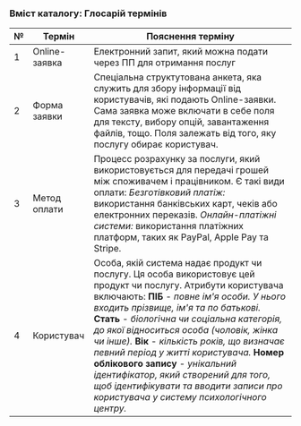 ### Вміст каталогу: Глосарій термінів

№ | Термін | Пояснення терміну
--- | --- | ---
1 | Online-заявка | Електронний запит, який можна подати через ПП для отримання послуг
2 | Форма заявки | Спеціальна структутована анкета, яка служить для збору інформації від користувачів, які подають Online-заявки. Сама заявка може включати в себе поля для тексту, вибору опцій, завантаження файлів, тощо. Поля залежать від того, яку послугу обирає користувач.
3 | Метод оплати | Процесс розрахунку за послуги, який використовується для передачі грошей між споживачем і працівником. Є такі види оплати: *Безготівковий платіж:* використання банківських карт, чеків або електронних переказів. *Онлайн-платіжні системи:* використання платіжних платформ, таких як PayPal, Apple Pay та Stripe.
4 | Користувач | Особа, якій система надає продукт чи послугу. Ця особа використовує цей продукт чи послугу. Атрибути користувача включають: **ПІБ** - *повне ім'я особи. У нього входить прізвище, ім'я та по батькові.* **Стать** - *біологічна чи соціальна категорія, до якої відноситься особа (чоловік, жінка чи інше).* **Вік** - *кількість років, що визначає певний період у житті користувача.* **Номер облікового запису** - *унікальний ідентифікатор, який створений для того, щоб ідентифікувати та вводити записи про користувача у систему психологічного центру.*
